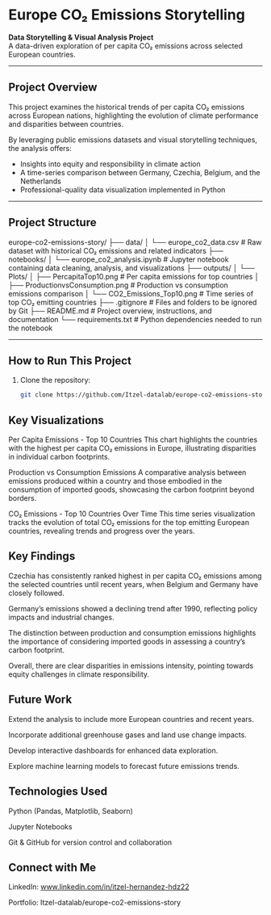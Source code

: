 #  Europe CO₂ Emissions Storytelling

**Data Storytelling & Visual Analysis Project**  
A data-driven exploration of per capita CO₂ emissions across selected European countries.

---

##  Project Overview

This project examines the historical trends of per capita CO₂ emissions across European nations, highlighting the evolution of climate performance and disparities between countries.

By leveraging public emissions datasets and visual storytelling techniques, the analysis offers:

- Insights into equity and responsibility in climate action  
- A time-series comparison between Germany, Czechia, Belgium, and the Netherlands  
- Professional-quality data visualization implemented in Python

---

##  Project Structure


europe-co2-emissions-story/
├── data/
│ └── europe_co2_data.csv # Raw dataset with historical CO₂ emissions and related indicators
├── notebooks/
│ └── europe_co2_analysis.ipynb # Jupyter notebook containing data cleaning, analysis, and visualizations
├── outputs/
│ └── Plots/
│ ├── PercapitaTop10.png # Per capita emissions for top countries
│ ├── ProductionvsConsumption.png # Production vs consumption emissions comparison
│ └── CO2_Emissions_Top10.png # Time series of top CO₂ emitting countries
├── .gitignore # Files and folders to be ignored by Git
├── README.md # Project overview, instructions, and documentation
└── requirements.txt # Python dependencies needed to run the notebook



---

##  How to Run This Project

1. Clone the repository:
   ```bash
   git clone https://github.com/Itzel-datalab/europe-co2-emissions-story.git


## Key Visualizations
Per Capita Emissions - Top 10 Countries
This chart highlights the countries with the highest per capita CO₂ emissions in Europe, illustrating disparities in individual carbon footprints.


Production vs Consumption Emissions
A comparative analysis between emissions produced within a country and those embodied in the consumption of imported goods, showcasing the carbon footprint beyond borders.


CO₂ Emissions - Top 10 Countries Over Time
This time series visualization tracks the evolution of total CO₂ emissions for the top emitting European countries, revealing trends and progress over the years.


## Key Findings
Czechia has consistently ranked highest in per capita CO₂ emissions among the selected countries until recent years, when Belgium and Germany have closely followed.

Germany’s emissions showed a declining trend after 1990, reflecting policy impacts and industrial changes.

The distinction between production and consumption emissions highlights the importance of considering imported goods in assessing a country’s carbon footprint.

Overall, there are clear disparities in emissions intensity, pointing towards equity challenges in climate responsibility.

## Future Work
Extend the analysis to include more European countries and recent years.

Incorporate additional greenhouse gases and land use change impacts.

Develop interactive dashboards for enhanced data exploration.

Explore machine learning models to forecast future emissions trends.

## Technologies Used
Python (Pandas, Matplotlib, Seaborn)

Jupyter Notebooks

Git & GitHub for version control and collaboration

## Connect with Me
LinkedIn: www.linkedin.com/in/itzel-hernandez-hdz22

Portfolio: Itzel-datalab/europe-co2-emissions-story

